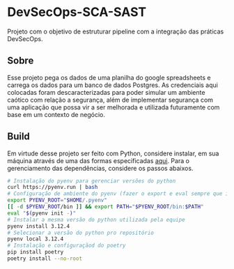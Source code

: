 # DevSecOps-SCA-SAST

Projeto com o objetivo de estruturar pipeline com a integração das práticas DevSecOps. 

## Sobre

Esse projeto pega os dados de uma planilha do google spreadsheets e carrega os dados para um banco de dados Postgres. As credenciais aqui colocadas foram descaracterizadas para poder simular um ambiente caótico com relação a segurança, além de implementar segurança com uma aplicação que possa vir a ser melhorada e utilizada futuramente com base em um contexto de negócio.

## Build

Em virtude desse projeto ser feito com Python, considere instalar, em sua máquina através de uma das formas especificadas [aqui](https://python.org.br/). Para o gerenciamento das dependências, considere os passos abaixos.

```sh
# Instalação do pyenv para gerenciar versões do python
curl https://pyenv.run | bash
# Configuração de ambiente do pyenv (fazer o export e eval sempre que inicializar o terminal)
export PYENV_ROOT="$HOME/.pyenv"
[[ -d $PYENV_ROOT/bin ]] && export PATH="$PYENV_ROOT/bin:$PATH"
eval "$(pyenv init -)"
# Instalar a mesma versão do python utilizada pela equipe
pyenv install 3.12.4
# Selecionar a versão do python pro repositório
pyenv local 3.12.4
# Instalação e configuraçãod do poetry
pip install poetry
poetry install --no-root
```

